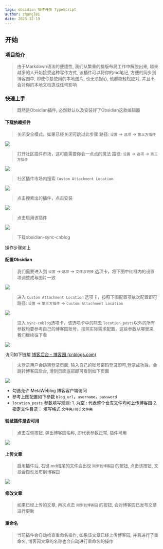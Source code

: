 ```yaml
---
tags: obsidian 插件开发 TypeScript
author: zhanglei
date: 2023-12-19
---
```


## 开始
### 项目简介
> 由于Markdown语法的便捷性, 我们从繁重的排版布局工作中解脱出来, 越来越多的人开始接受这种写作方式, 该插件可以将你的md笔记, 方便的同步到博客园中, 即使你是使用的本地图片, 也无须担心, 他都能轻松应对, 并且不会对你的本地文档造成任何影响

### 快速上手
> 既然是Obsidian插件, 必然默认以及安装好了Obsidian这款编辑器

#### 下载依赖插件
>关闭安全模式，如果已经关闭可跳过此步骤
>路径:  `设置` -> `选项` -> `第三方插件` 

![](https://img2023.cnblogs.com/blog/2395785/202401/2395785-20240106094129444-1383501312.png)


> 打开社区插件市场，这可能需要你会一点点的魔法
> 路径:  `设置` -> `选项` -> `第三方插件` 

![](https://img2023.cnblogs.com/blog/2395785/202401/2395785-20240106094129505-2051838675.png)

> 社区插件市场内搜索 `Custom Attachment Location`

![](https://img2023.cnblogs.com/blog/2395785/202401/2395785-20240106094129424-1509849443.png)


> 点击搜索出的插件，点击安装

![](https://img2023.cnblogs.com/blog/2395785/202401/2395785-20240106094129511-1570061381.png)


> 点击启用该插件

![](https://img2023.cnblogs.com/blog/2395785/202401/2395785-20240106094129556-1782909472.png)



> 下载obsidian-sync-cnblog

操作步骤如上


#### 配置Obsidian
> 我们需要进入到 `设置` -> `选项` -> `文件与链接` 选项卡，将下图中红框内的设置项调整成与图片一致


![](https://img2023.cnblogs.com/blog/2395785/202401/2395785-20240106094129598-143622687.png)


> 进入 `Custom Attachment Location` 选项卡，按照下图配置项依次配置即可
> 路径: `设置` -> `第三方插件` -> `Custom Attachment Location`

 ![](https://img2023.cnblogs.com/blog/2395785/202401/2395785-20240106094129575-618944768.png)

> 进入 `sync-cnblog`选项卡，该选项卡中的除去 `location_posts`以外的所有参数均要参考自己的博客园账号，按照实际需求配置，这些参数从哪里来,我们继续往下看

![](https://img2023.cnblogs.com/blog/2395785/202401/2395785-20240106094129530-1405102767.png)


访问如下链接 [博客后台 - 博客园 (cnblogs.com)](https://i.cnblogs.com/settings)

> 未登录用户会跳转登录页面, 输入自己的账号密码登录即可,登录成功后。会跳转博客园后台, 滑到页面底部即可看到如下页面

![](https://img2023.cnblogs.com/blog/2395785/202401/2395785-20240106094129545-831763769.png)

- 勾选允许 MetaWeblog 博客客户端访问
-  参考上图配置如下参数  `blog_url`，`username`，`password`
- `location_posts` 参数填写规则: 1. 为空 : 代表整个仓库文件均可上传博客园 2. 指定文件目录： 填写格式 `文件夹/同步文件夹`



#### 验证插件是否可用
> 点击左侧按钮, 弹出博客园名称, 即代表参数正常, 插件可用

![](https://img2023.cnblogs.com/blog/2395785/202401/2395785-20240106094134607-924925445.gif)

#### 上传文章
> 启用插件后, 右键.md结尾的文件会出现 `同步到博客园` 的按钮, 点击该按钮, 文章会自动发布到博客园

![](https://img2023.cnblogs.com/blog/2395785/202401/2395785-20240106094129598-1480273079.png)

#### 修改文章
> 如果已经上传的文章, 再次点击 `同步到博客园` 的按钮, 会对博客园已发布文章进行更新

#### 重命名
> 当前插件会自动检查重命名操作, 如果该文章已经上传博客园, 并且进行了重命名, 博客园文章的名称也会自动进行重命名的操作
